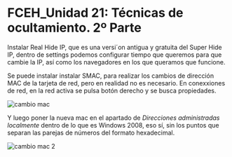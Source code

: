 # FCEH_Unidad 21: Técnicas de ocultamiento. 2º Parte

Instalar Real Hide IP, que es una versi´on antigua y gratuita del Super Hide IP, dentro de settings podemos configurar tiempo que queremos para que cambie la IP, así como los navegadores en los que queramos que funcione.

Se puede instalar instalar SMAC, para realizar los cambios de dirección MAC de la tarjeta de red, pero en realidad no es necesario. En conexxiones de red, en la red activa se pulsa botón derecho y se busca propiedades.

![cambio mac](img/ocultamiento.png)

Y luego poner la nueva mac en el apartado de *Direcciones administradas localmente* dentro de lo que es Windows 2008, eso sí, sin los puntos que separan las parejas de números del formato hexadecimal.

![cambio mac 2](img/ocultamiento2.png)
